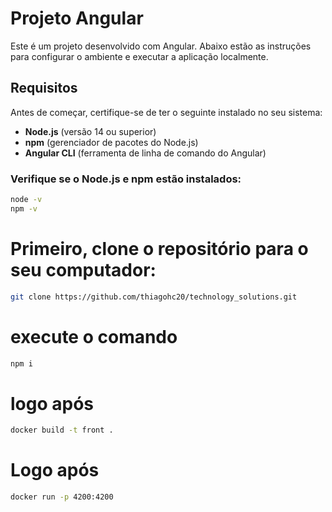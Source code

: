 # Projeto Angular

Este é um projeto desenvolvido com Angular. Abaixo estão as instruções para configurar o ambiente e executar a aplicação localmente.

## Requisitos

Antes de começar, certifique-se de ter o seguinte instalado no seu sistema:

- **Node.js** (versão 14 ou superior)
- **npm** (gerenciador de pacotes do Node.js)
- **Angular CLI** (ferramenta de linha de comando do Angular)

### Verifique se o Node.js e npm estão instalados:

```bash
node -v
npm -v
```

# Primeiro, clone o repositório para o seu computador:

```bash
git clone https://github.com/thiagohc20/technology_solutions.git
```

# execute o comando

```bash
npm i
```

# logo após

```bash
docker build -t front .
```

# Logo após

```bash
docker run -p 4200:4200
```
